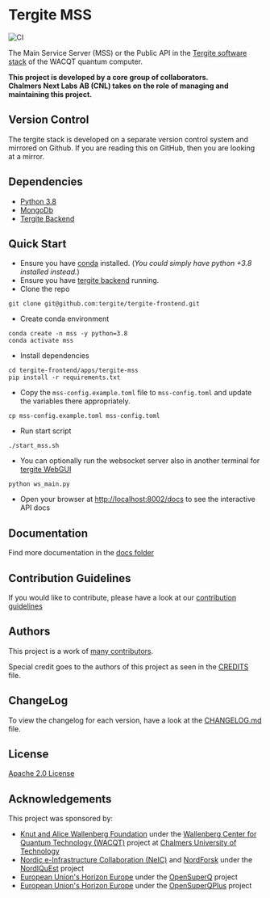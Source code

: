 # Tergite MSS

![CI](https://github.com/tergite/tergite-frontend/actions/workflows/mss-ci.yml/badge.svg)

The Main Service Server (MSS) or the Public API in the [Tergite software stack](https://tergite.github.io/) of the WACQT quantum computer.

**This project is developed by a core group of collaborators.**  
**Chalmers Next Labs AB (CNL) takes on the role of managing and maintaining this project.**

## Version Control

The tergite stack is developed on a separate version control system and mirrored on Github.
If you are reading this on GitHub, then you are looking at a mirror.

## Dependencies

- [Python 3.8](https://www.python.org/)
- [MongoDb](https://www.mongodb.com/)
- [Tergite Backend](https://github.com/tergite/tergite-backend)

## Quick Start

- Ensure you have [conda](https://docs.anaconda.com/free/miniconda/index.html) installed.
  (_You could simply have python +3.8 installed instead._)
- Ensure you have [tergite backend](https://github.com/tergite/tergite-backend) running.
- Clone the repo

```shell
git clone git@github.com:tergite/tergite-frontend.git
```

- Create conda environment

```shell
conda create -n mss -y python=3.8
conda activate mss
```

- Install dependencies

```shell
cd tergite-frontend/apps/tergite-mss
pip install -r requirements.txt
```

- Copy the `mss-config.example.toml` file to `mss-config.toml` and
  update the variables there appropriately.

```shell
cp mss-config.example.toml mss-config.toml
```

- Run start script

```shell
./start_mss.sh
```

- You can optionally run the websocket server also in another terminal for [tergite WebGUI](https://github.com/tergite/tergite-webgui)

```shell
python ws_main.py
```

- Open your browser at [http://localhost:8002/docs](http://localhost:8002/docs) to see the interactive API docs

## Documentation

Find more documentation in the [docs folder](./docs)

## Contribution Guidelines

If you would like to contribute, please have a look at our
[contribution guidelines](./CONTRIBUTING.md)

## Authors

This project is a work of
[many contributors](https://github.com/tergite/tergite-frontend/graphs/contributors).

Special credit goes to the authors of this project as seen in the [CREDITS](./CREDITS.md) file.

## ChangeLog

To view the changelog for each version, have a look at
the [CHANGELOG.md](./CHANGELOG.md) file.

## License

[Apache 2.0 License](./LICENSE.txt)

## Acknowledgements

This project was sponsored by:

- [Knut and Alice Wallenberg Foundation](https://kaw.wallenberg.org/en) under the [Wallenberg Center for Quantum Technology (WACQT)](https://www.chalmers.se/en/centres/wacqt/) project at [Chalmers University of Technology](https://www.chalmers.se)
- [Nordic e-Infrastructure Collaboration (NeIC)](https://neic.no) and [NordForsk](https://www.nordforsk.org/sv) under the [NordIQuEst](https://neic.no/nordiquest/) project
- [European Union's Horizon Europe](https://research-and-innovation.ec.europa.eu/funding/funding-opportunities/funding-programmes-and-open-calls/horizon-europe_en) under the [OpenSuperQ](https://cordis.europa.eu/project/id/820363) project
- [European Union's Horizon Europe](https://research-and-innovation.ec.europa.eu/funding/funding-opportunities/funding-programmes-and-open-calls/horizon-europe_en) under the [OpenSuperQPlus](https://opensuperqplus.eu/) project
